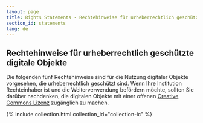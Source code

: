 ```yaml
---
layout: page
title: Rights Statements - Rechtehinweise für urheberrechtlich geschützte digitale Objekte
section_id: statements
lang: de
---
```


## Rechtehinweise für urheberrechtlich geschützte digitale Objekte

Die folgenden fünf Rechtehinweise sind für die Nutzung digitaler Objekte vorgesehen, die urheberrechtlich geschützt sind. Wenn Ihre Institution Rechteinhaber ist und die Weiterverwendung befördern möchte, sollten Sie darüber nachdenken, die digitalen Objekte mit einer offenen [Creative Commons Lizenz](https://creativecommons.org/licenses/) zugänglich zu machen.

{% include collection.html collection_id="collection-ic" %}
